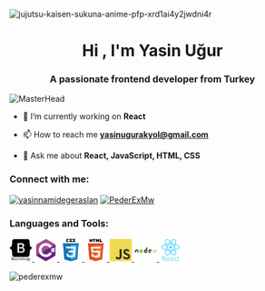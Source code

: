 ![jujutsu-kaisen-sukuna-anime-pfp-xrd1ai4y2jwdni4r](https://github.com/PederExMw/PederExMw/assets/127876259/b00e2334-78da-46a6-8bf5-9fb19a18483e)


<h1 align="center">Hi , I'm Yasin Uğur</h1>
<h3 align="center">A passionate frontend developer from Turkey</h3>

![MasterHead](https://criticalhits.com.br/wp-content/uploads/2021/01/sukuna-1.jpg)
- 🔭 I’m currently working on **React**

- 📫 How to reach me **yasinugurakyol@gmail.com**

- 💬 Ask me about **React, JavaScript, HTML, CSS**

<h3 align="left">Connect with me:</h3>
<p align="left">
<a href="https://instagram.com/yasinnamidegeraslan" target="blank"><img align="center" src="https://raw.githubusercontent.com/rahuldkjain/github-profile-readme-generator/master/src/images/icons/Social/instagram.svg" alt="yasinnamidegeraslan" height="30" width="40" /></a>
<a href="https://www.youtube.com/@pederexmw45" target="blank"><img align="center" src="https://raw.githubusercontent.com/rahuldkjain/github-profile-readme-generator/master/src/images/icons/Social/youtube.svg" alt="PederExMw" height="30" width="40" /></a>
</p>

<h3 align="left">Languages and Tools:</h3>
<p align="left"> <a href="https://getbootstrap.com" target="_blank" rel="noreferrer"> <img src="https://raw.githubusercontent.com/devicons/devicon/master/icons/bootstrap/bootstrap-plain-wordmark.svg" alt="bootstrap" width="40" height="40"/> </a> <a href="https://www.w3schools.com/cs/" target="_blank" rel="noreferrer"> <img src="https://raw.githubusercontent.com/devicons/devicon/master/icons/csharp/csharp-original.svg" alt="csharp" width="40" height="40"/> </a> <a href="https://www.w3schools.com/css/" target="_blank" rel="noreferrer"> <img src="https://raw.githubusercontent.com/devicons/devicon/master/icons/css3/css3-original-wordmark.svg" alt="css3" width="40" height="40"/> </a> <a href="https://www.w3.org/html/" target="_blank" rel="noreferrer"> <img src="https://raw.githubusercontent.com/devicons/devicon/master/icons/html5/html5-original-wordmark.svg" alt="html5" width="40" height="40"/> </a> <a href="https://developer.mozilla.org/en-US/docs/Web/JavaScript" target="_blank" rel="noreferrer"> <img src="https://raw.githubusercontent.com/devicons/devicon/master/icons/javascript/javascript-original.svg" alt="javascript" width="40" height="40"/> </a> <a href="https://nodejs.org" target="_blank" rel="noreferrer"> <img src="https://raw.githubusercontent.com/devicons/devicon/master/icons/nodejs/nodejs-original-wordmark.svg" alt="nodejs" width="40" height="40"/> </a> <a href="https://reactjs.org/" target="_blank" rel="noreferrer"> <img src="https://raw.githubusercontent.com/devicons/devicon/master/icons/react/react-original-wordmark.svg" alt="react" width="40" height="40"/> </a> </p>

<p><img align="center" src="https://github-readme-stats.vercel.app/api/top-langs?username=pederexmw&show_icons=true&theme=dracula&title_color=eca7a7&text_color=ffffff&bg_color=fda0c5&locale=en&layout=compact" alt="pederexmw" /></p>
